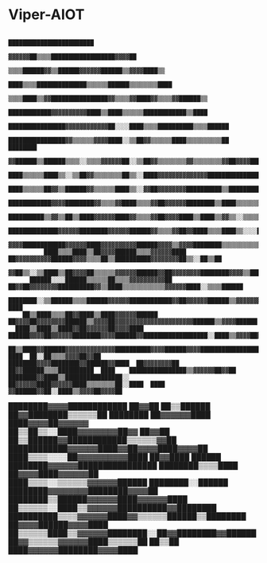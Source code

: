# Viper-AIOT




                                                    ████████████████████████                                          
                                              ▓▓▓▓▓▓██▒▒▒▒██████████████████▓▓▓▓██                                    
                                          ▒▒▒▒██████▓▓▒▒██████▓▓▓▓▓▓██████▒▒▓▓▓▓████▒▒                                
                                        ████▒▒▒▒██████████████▒▒▒▒▒▒██████▒▒▒▒▒▒▒▒████                                
                                  ▒▒▒▒████▒▒▓▓████████████████▓▓▒▒▒▒▓▓████▓▓▒▒▒▒▓▓██████▒▒                            
                                  ████████████▓▓▓▓▓▓▓▓▓▓████▒▒████▒▒▒▒▒▒████████████▒▒████                            
                              ████████████████▓▓▓▓▓▓▓▓▓▓▓▓██░░░░████▒▒▒▒██████████▒▒▒▒██████                          
                              ████████████████▓▓▒▒▒▒▒▒▓▓▓▓████░░▒▒██▓▓▒▒▒▒▒▒████▒▒▒▒▒▒▒▒▒▒██    ████████              
                            ▓▓██████▒▒██████▒▒▒▒░░▒▒▒▒▓▓▓▓▓▓██░░▒▒██▓▓▒▒▒▒▒▒▒▒▓▓▒▒▒▒▒▒▒▒▓▓██▓▓▓▓████████▓▓▓▓          
                            ████▒▒▒▒▒▒████▒▒░░▒▒██▓▓▒▒▒▒▒▒▒▒██▒▒░░████▓▓▓▓▓▓▓▓▓▓▓▓▓▓██████████████████████████        
                            ████▒▒▒▒▒▒██▓▓▒▒██████▓▓▒▒▒▒▒▒████▒▒░░▓▓██▓▓▓▓▓▓▓▓██████████▒▒████████████▒▒▒▒▒▒████      
                          ████████████▓▓▓▓████████▓▓▒▒▒▒▓▓████▒▒▒▒▓▓██▓▓▓▓▓▓████████▒▒████▒▒▒▒▒▒▒▒▒▒████▓▓▓▓▒▒██      
                          ██████████▒▒▓▓▒▒██▒▒████▓▓▓▓▓▓████▓▓▒▒▒▒▓▓██▓▓▓▓████▒▒████▒▒▓▓▒▒░░▒▒▒▒▒▒██▓▓██▓▓▓▓▒▒▒▒▓▓    
                    ██████████████▓▓▓▓▓▓████████▓▓▓▓▓▓██████▓▓▒▒▒▒▓▓██▓▓████▒▒▒▒████▒▒░░░░██████████▓▓████░░▓▓▒▒▒▒██  
                ▓▓▓▓████████████▓▓▓▓▓▓████▓▓▓▓▓▓▓▓▓▓██████▓▓▓▓▒▒▓▓▓▓████████▒▒▒▒▒▒▒▒▒▒▒▒▓▓██░░████▓▓▓▓▓▓██░░░░██▒▒██  
              ████▒▒▒▒████▒▒██▓▓▓▓██████▒▒▒▒▓▓▓▓▓▓████  ██▓▓▓▓▓▓▓▓▓▓██████▓▓▓▓▒▒▒▒██▒▒██████████▓▓▓▓▓▓▓▓██▒▒░░██▒▒██  
            ▓▓██▒▒░░▒▒████▒▒██▓▓▓▓██▒▒▒▒▒▒▓▓▓▓▓▓██████▓▓██▓▓▓▓▓▓▓▓████████▓▓▓▓▒▒████▒▒▒▒▒▒████▒▒▓▓▓▓▓▓▓▓██░░░░▒▒██████
          ██████░░░░██████▒▒▒▒▒▒██▒▒▒▒▓▓▓▓▓▓▓▓▓▓██  ██▓▓██▓▓▓▓▓▓▓▓██████████▓▓▒▒████▒▒▒▒▒▒▒▒▒▒▒▒▓▓▓▓▓▓████░░▒▒▒▒██████
        ████████░░▒▒██████▒▒▒▒██████▓▓▓▓▓▓████████████▓▓██▓▓▓▓▓▓██████▒▒▓▓▓▓▓▓▓▓▒▒▒▒▓▓▒▒▒▒▒▒▒▒▓▓▓▓▓▓▓▓████░░▓▓▓▓  ████
        ██▒▒████▒▒▒▒██▓▓████▒▒████▓▓▓▓▓▓██████  ██▓▓▓▓██▓▓▓▓▓▓▓▓██████▒▒▓▓▓▓██▓▓▓▓▓▓▓▓▓▓▓▓▓▓▓▓▓▓▓▓▓▓██████▒▒▓▓▓▓██████
      ████▒▒████▒▒████▓▓██▓▓▓▓▓▓██▓▓▓▓████  ██████▓▓▓▓██▓▓▓▓▓▓████████▓▓▓▓██████▓▓██████████████████░░████▒▒▓▓▓▓██▓▓██
      ██▒▒████▓▓██████▓▓▓▓▓▓▓▓▓▓▓▓▓▓██████████▓▓▓▓██████▓▓▓▓██████████████████████████████  ████  ██░░██▒▒▒▒▓▓▓▓██▓▓██
    ████████▓▓▓▓████████▓▓██████▓▓████  ██▓▓▓▓▓▓▓▓██  ██▓▓██████▒▒▒▒██████████  ████    ████████████████▒▒▓▓▓▓▓▓██▓▓██
    ████████▓▓████▒▒████████████████░░  ██▓▓▓▓▓▓████▓▓▓▓▓▓████▒▒▒▒▒▒▒▒██░░████  ████  ▓▓██████▓▓██░░████▒▒▓▓▓▓██▓▓▓▓██
  ████████▓▓▓▓████████████    ██▓▓██    ██▒▒██████  ██▓▓████████▒▒▒▒▒▒██    ████████  ██▓▓▓▓▓▓████  ████▓▓▓▓██▓▓▓▓▓▓  
  ██▒▒██▒▒░░████▓▓▓▓▓▓▓▓██▓▓  ██▓▓██    ██▒▒██████▓▓████████████▒▒▒▒▒▒▓▓██  ████████████▓▓▓▓▓▓████▓▓██▓▓▓▓████▓▓▓▓██  
████▒▒▒▒░░░░██▓▓▓▓▓▓▓▓▓▓████  ██▓▓████  ██████  ████████▓▓▓▓▓▓████████████████  ████████▒▒▒▒████  ██▓▓▓▓████▓▓▓▓▓▓██  
████▒▒▒▒░░▒▒▒▒▒▒▓▓▓▓▓▓██████  ████████░░██████  ████████▓▓▓▓▓▓▓▓████████▓▓▓▓██  ████████▒▒██████▓▓▓▓▓▓████▓▓▓▓▓▓████  
██▒▒▒▒▒▒░░████▒▒▓▓▓▓▓▓██████████▓▓████████  ██████████▒▒▒▒▓▓▓▓▓▓████▓▓▒▒▒▒▒▒██████▒▒████████  ██▓▓▓▓██████▓▓▓▓████    
██▒▒▒▒▒▒████▒▒▓▓▓▓▓▓████████░░██▓▓████████▓▓████████▓▓▒▒▒▒▒▒▓▓▓▓▓▓████▒▒▒▒▒▒██  ██▒▒██  ████▓▓▓▓▓▓████████▓▓▓▓████    
